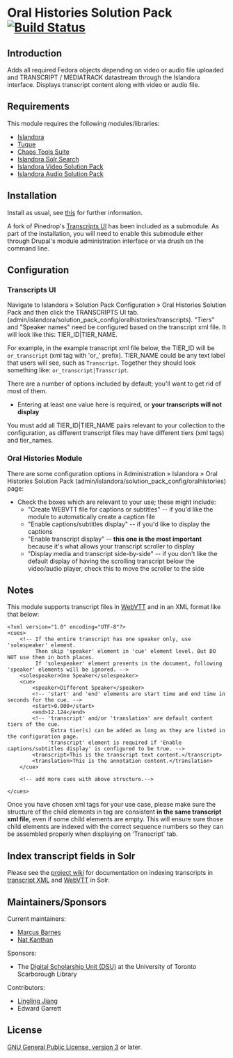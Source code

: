 # Oral Histories Solution Pack [![Build Status](https://travis-ci.org/digitalutsc/islandora_solution_pack_oralhistories.svg?branch=master)](https://travis-ci.org/digitalutsc/islandora_solution_pack_oralhistories)

## Introduction

Adds all required Fedora objects depending on video or audio file uploaded and TRANSCRIPT / MEDIATRACK datastream through the Islandora interface.  Displays transcript content along with video or audio file.

## Requirements

This module requires the following modules/libraries:

* [Islandora](https://github.com/islandora/islandora)
* [Tuque](https://github.com/islandora/tuque)
* [Chaos Tools Suite](https://www.drupal.org/project/ctools)
* [Islandora Solr Search](https://github.com/Islandora/islandora_solr_search)
* [Islandora Video Solution Pack](https://github.com/Islandora/islandora_solution_pack_video)
* [Islandora Audio Solution Pack](https://github.com/Islandora/islandora_solution_pack_audio)

## Installation

Install as usual, see [this](https://drupal.org/documentation/install/modules-themes/modules-7) for further information.

A fork of Pinedrop's [Transcripts UI](https://github.com/pinedrop/transcripts_ui) has been included as a submodule.  As part of the installation, you will need to enable this submodule either through Drupal's module administration interface or via drush on the command line.

## Configuration
### Transcripts UI

Navigate to Islandora » Solution Pack Configuration » Oral Histories Solution Pack and then click the TRANSCRIPTS UI tab. (admin/islandora/solution_pack_config/oralhistories/transcripts). "Tiers" and "Speaker names" need be configured based on the transcript xml file. It will look like this: TIER_ID|TIER_NAME.

For example, in the example transcript xml file below, the TIER_ID will be `or_transcript` (xml tag with 'or_' prefix). TIER_NAME could be any text label that users will see, such as `Transcript`.
Together they should look something like: `or_transcript|Transcript`.

There are a number of options included by default; you'll want to get rid of most of them.

* Entering at least one value here is required, or **your transcripts will not display**

You must add all TIER_ID|TIER_NAME pairs relevant to your collection to the configuration, as different transcript files may have different tiers (xml tags) and tier_names.

### Oral Histories Module

There are some configuration options in Administration » Islandora » Oral Histories Solution Pack (admin/islandora/solution_pack_config/oralhistories) page:

* Check the boxes which are relevant to your use; these might include:
  * "Create WEBVTT file for captions or subtitles" -- if you'd like the module to automatically create a caption file
  * "Enable captions/subtitles display" -- if you'd like to display the captions
  * "Enable transcript display" -- **this one is the most important** because it's what allows your transcript scroller to display
  * "Display media and transcript side-by-side" -- if you don't like the default display of having the scrolling transcript below the video/audio player, check this to move the scroller to the side


## Notes

This module supports transcript files in [WebVTT](https://w3c.github.io/webvtt/) and in an XML format like that below:

```
<?xml version="1.0" encoding="UTF-8"?>
<cues>
    <!-- If the entire transcript has one speaker only, use 'solespeaker' element.
         Then skip 'speaker' element in 'cue' element level. But DO NOT use them in both places.
         If 'solespeaker' element presents in the document, following 'speaker' elements will be ignored. -->
    <solespeaker>One Speaker</solespeaker>
    <cue>
        <speaker>Different Speaker</speaker>
        <!-- 'start' and 'end' elements are start time and end time in seconds for the cue. -->
        <start>0.000</start>
        <end>12.124</end>
        <!-- 'transcript' and/or 'translation' are default content tiers of the cue.
              Extra tier(s) can be added as long as they are listed in the configuration page.
             'transcript' element is required if 'Enable captions/subtitles display' is configured to be true. -->
        <transcript>This is the transcript text content.</transcript>
        <translation>This is the annotation content.</translation>
    </cue>

    <!-- add more cues with above structure.-->

</cues>
```

Once you have chosen xml tags for your use case, please make sure the structure of the child elements in <cue> tag are consistent **in the same transcript xml file**, even if some child elements are empty.
This will ensure sure those child elements are indexed with the correct sequence numbers so they can be assembled properly when displaying on 'Transcript' tab.

## Index transcript fields in Solr

Please see the [project wiki](https://github.com/digitalutsc/islandora_solution_pack_oralhistories/wiki) for documentation on indexing transcripts in [transcript XML](https://github.com/digitalutsc/islandora_solution_pack_oralhistories/wiki/Configuration:--Basic-Indexing-of-transcript-XML-in-Solr) and [WebVTT](https://github.com/digitalutsc/islandora_solution_pack_oralhistories/wiki/Indexing-WebVTT-files) in Solr.

## Maintainers/Sponsors
Current maintainers:
* [Marcus Barnes](https://github.com/MarcusBarnes)
* [Nat Kanthan](https://github.com/Natkeeran)

Sponsors:
* The [Digital Scholarship Unit (DSU)](https://www.utsc.utoronto.ca/digitalscholarship/) at the University of Toronto Scarborough Library

Contributors:
* [Lingling Jiang](https://github.com/sprklinginfo)
* Edward Garrett

## License

[GNU General Public License, version 3](http://www.gnu.org/licenses/gpl-3.0.txt) or later.
